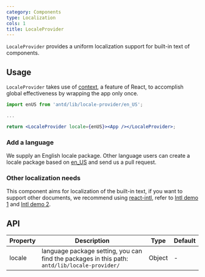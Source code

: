 ```yaml
---
category: Components
type: Localization
cols: 1
title: LocaleProvider
---
```


`LocaleProvider` provides a uniform localization support for built-in text of components. 

## Usage

`LocaleProvider` takes use of [context](https://facebook.github.io/react/docs/context.html), a feature of React, to accomplish global effectiveness by wrapping the app only once.


```jsx
import enUS from 'antd/lib/locale-provider/en_US';

...

return <LocaleProvider locale={enUS}><App /></LocaleProvider>;
```

### Add a language

We supply an English locale package. Other language users can create a locale package based on [en_US](https://github.com/ant-design/ant-design/blob/26b1f37392a278285aec6c573b99c6feea09e218/components/locale-provider/en_US.js) and send us a pull request.

### Other localization needs

This component aims for localization of the built-in text, if you want to support other documents, we recommend using [react-intl](https://github.com/yahoo/react-intl), refer to [Intl demo 1](http://github.com/ant-design/intl-example) and [Intl demo 2](http://yiminghe.me/learning-react/examples/react-intl.html?locale=en-US).

## API

Property | Description | Type | Default
-----|-----|-----|------
locale | language package setting, you can find the packages in this path: `antd/lib/locale-provider/` | Object | -
